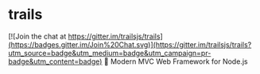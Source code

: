 # trails

[![Join the chat at https://gitter.im/trailsjs/trails](https://badges.gitter.im/Join%20Chat.svg)](https://gitter.im/trailsjs/trails?utm_source=badge&utm_medium=badge&utm_campaign=pr-badge&utm_content=badge)
:evergreen_tree: Modern MVC Web Framework for Node.js
